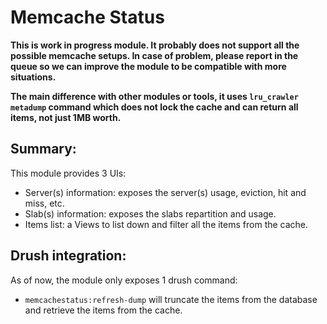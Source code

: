 # Memcache Status

**This is work in progress module. It probably does not support all the possible
memcache setups. In case of problem, please report in the queue so we can improve
the module to be compatible with more situations.**

**The main difference with other modules or tools, it uses `lru_crawler metadump`
command which does not lock the cache and can return all items, not just 1MB worth.**

## Summary:

This module provides 3 UIs:
* Server(s) information: exposes the server(s) usage, eviction, hit and miss, etc.
* Slab(s) information: exposes the slabs repartition and usage.
* Items list: a Views to list down and filter all the items from the cache.

## Drush integration:

As of now, the module only exposes 1 drush command:
* `memcachestatus:refresh-dump` will truncate the items from the database and
retrieve the items from the cache.
